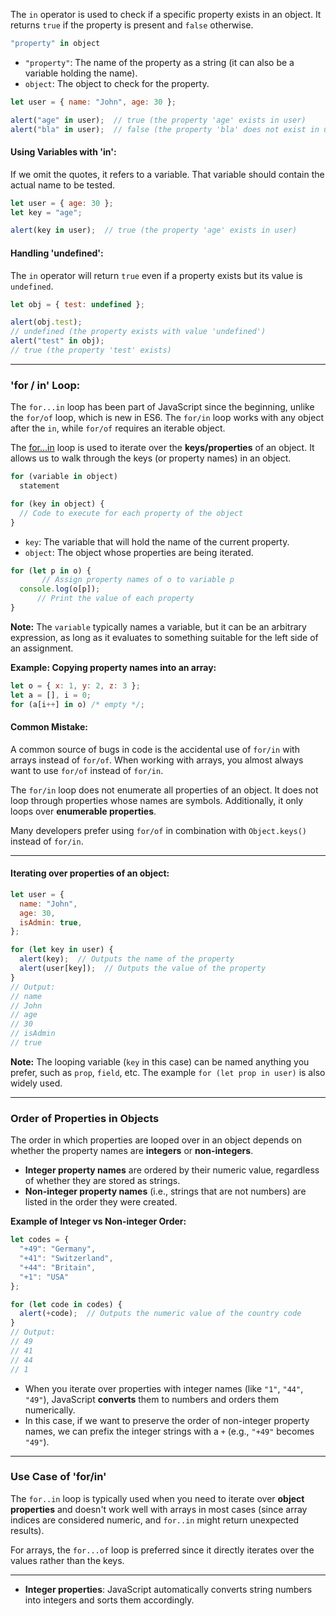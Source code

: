 

The `in` operator is used to check if a specific property exists in an object. It returns `true` if the property is present and `false` otherwise.

```js
"property" in object
```

- `"property"`: The name of the property as a string (it can also be a variable holding the name).
- `object`: The object to check for the property.

```js
let user = { name: "John", age: 30 };

alert("age" in user);  // true (the property 'age' exists in user)
alert("bla" in user);  // false (the property 'bla' does not exist in user)
```

#### **Using Variables with 'in':**

If we omit the quotes, it refers to a variable. That variable should contain the actual name to be tested.

```js
let user = { age: 30 };
let key = "age";

alert(key in user);  // true (the property 'age' exists in user)
```

#### **Handling 'undefined':**

The `in` operator will return `true` even if a property exists but its value is `undefined`.

```js
let obj = { test: undefined };

alert(obj.test);  
// undefined (the property exists with value 'undefined')
alert("test" in obj);  
// true (the property 'test' exists)
```

---

### **'for / in' Loop:**

The `for...in` loop has been part of JavaScript since the beginning, unlike the `for/of` loop, which is new in ES6. The `for/in` loop works with any object after the `in`, while `for/of` requires an iterable object.

The [for…in](https://javascript.info/object#forin) loop is used to iterate over the **keys/properties** of an object. It allows us to walk through the keys (or property names) in an object.

```js
for (variable in object)
  statement
```

```js
for (key in object) {
  // Code to execute for each property of the object
}
```
- `key`: The variable that will hold the name of the current property.
- `object`: The object whose properties are being iterated.

```js
for (let p in o) {
       // Assign property names of o to variable p
  console.log(o[p]);  
      // Print the value of each property
}
```

**Note:** The `variable` typically names a variable, but it can be an arbitrary expression, as long as it evaluates to something suitable for the left side of an assignment.

**Example: Copying property names into an array:**

```js
let o = { x: 1, y: 2, z: 3 };
let a = [], i = 0;
for (a[i++] in o) /* empty */;
```

#### **Common Mistake:**

A common source of bugs in code is the accidental use of `for/in` with arrays instead of `for/of`. When working with arrays, you almost always want to use `for/of` instead of `for/in`.

The `for/in` loop does not enumerate all properties of an object. It does not loop through properties whose names are symbols. Additionally, it only loops over **enumerable properties**.

Many developers prefer using `for/of` in combination with `Object.keys()` instead of `for/in`.

____

#### **Iterating over properties of an object:**

```js
let user = {
  name: "John",
  age: 30,
  isAdmin: true,
};

for (let key in user) {
  alert(key);  // Outputs the name of the property
  alert(user[key]);  // Outputs the value of the property
}
// Output:
// name
// John
// age
// 30
// isAdmin
// true
```

**Note:** The looping variable (`key` in this case) can be named anything you prefer, such as `prop`, `field`, etc. The example `for (let prop in user)` is also widely used.

---

### **Order of Properties in Objects**

The order in which properties are looped over in an object depends on whether the property names are **integers** or **non-integers**.

- **Integer property names** are ordered by their numeric value, regardless of whether they are stored as strings.
- **Non-integer property names** (i.e., strings that are not numbers) are listed in the order they were created.

**Example of Integer vs Non-integer Order:**

```js
let codes = {
  "+49": "Germany",
  "+41": "Switzerland",
  "+44": "Britain",
  "+1": "USA"
};

for (let code in codes) {
  alert(+code);  // Outputs the numeric value of the country code
}
// Output:
// 49
// 41
// 44
// 1
```

- When you iterate over properties with integer names (like `"1"`, `"44"`, `"49"`), JavaScript **converts** them to numbers and orders them numerically.
- In this case, if we want to preserve the order of non-integer property names, we can prefix the integer strings with a `+` (e.g., `"+49"` becomes `"49"`).

---

### **Use Case of 'for/in'**

The `for..in` loop is typically used when you need to iterate over **object properties** and doesn't work well with arrays in most cases (since array indices are considered numeric, and `for..in` might return unexpected results).

For arrays, the `for...of` loop is preferred since it directly iterates over the values rather than the keys.

---

- **Integer properties**: JavaScript automatically converts string numbers into integers and sorts them accordingly.